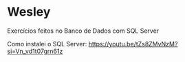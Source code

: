 # Wesley
Exercícios feitos no Banco de Dados com SQL Server 

Como instalei o SQL Server: https://youtu.be/tZs8ZMvNzM?si=Vn_vd1t07grn61z
